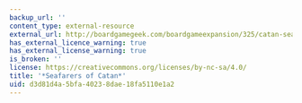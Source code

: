 ```yaml
---
backup_url: ''
content_type: external-resource
external_url: http://boardgamegeek.com/boardgameexpansion/325/catan-seafarers
has_external_licence_warning: true
has_external_license_warning: true
is_broken: ''
license: https://creativecommons.org/licenses/by-nc-sa/4.0/
title: '*Seafarers of Catan*'
uid: d3d81d4a-5bfa-4023-8dae-18fa5110e1a2
---
```

